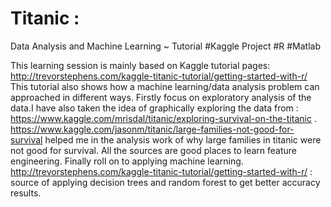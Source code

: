 # Titanic : 
Data Analysis and Machine Learning ~ Tutorial
#Kaggle Project #R #Matlab

This learning session is mainly based on Kaggle tutorial pages: http://trevorstephens.com/kaggle-titanic-tutorial/getting-started-with-r/
This tutorial also shows how a machine learning/data analysis problem can approached in different ways. Firstly focus on exploratory analysis of the data.I have also taken the idea of graphically exploring the data from : https://www.kaggle.com/mrisdal/titanic/exploring-survival-on-the-titanic . https://www.kaggle.com/jasonm/titanic/large-families-not-good-for-survival helped me in the analysis work of why large families in titanic were not good for survival.
All the sources are good places to learn feature engineering. Finally roll on to applying machine learning. http://trevorstephens.com/kaggle-titanic-tutorial/getting-started-with-r/ : source of applying decision trees and random forest to get better accuracy results.
